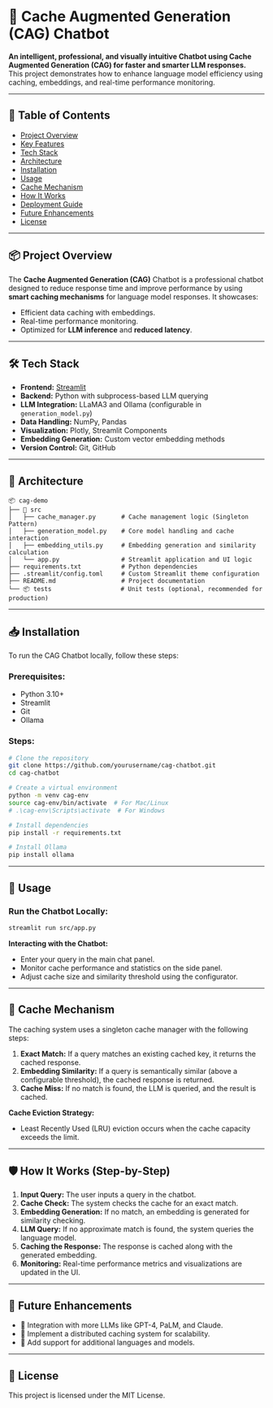 # 💬 Cache Augmented Generation (CAG) Chatbot

**An intelligent, professional, and visually intuitive Chatbot using Cache Augmented Generation (CAG) for faster and smarter LLM responses.**  
This project demonstrates how to enhance language model efficiency using caching, embeddings, and real-time performance monitoring.

---

## 📖 Table of Contents

- [Project Overview](#project-overview)
- [Key Features](#key-features)
- [Tech Stack](#tech-stack)
- [Architecture](#architecture)
- [Installation](#installation)
- [Usage](#usage)
- [Cache Mechanism](#cache-mechanism)
- [How It Works](#how-it-works)
- [Deployment Guide](#deployment-guide)
- [Future Enhancements](#future-enhancements)
- [License](#license)

---

## 📦 Project Overview

The **Cache Augmented Generation (CAG)** Chatbot is a professional chatbot designed to reduce response time and improve performance by using **smart caching mechanisms** for language model responses. It showcases:

- Efficient data caching with embeddings.
- Real-time performance monitoring.
- Optimized for **LLM inference** and **reduced latency**.

---

## 🛠️ Tech Stack

- **Frontend:** [Streamlit](https://streamlit.io/)
- **Backend:** Python with subprocess-based LLM querying
- **LLM Integration:** LLaMA3 and Ollama (configurable in `generation_model.py`)
- **Data Handling:** NumPy, Pandas
- **Visualization:** Plotly, Streamlit Components
- **Embedding Generation:** Custom vector embedding methods
- **Version Control:** Git, GitHub

---

## 📐 Architecture

```plaintext
📦 cag-demo
├── 📂 src
│   ├── cache_manager.py       # Cache management logic (Singleton Pattern)
│   ├── generation_model.py    # Core model handling and cache interaction
│   ├── embedding_utils.py     # Embedding generation and similarity calculation
│   └── app.py                 # Streamlit application and UI logic
├── requirements.txt           # Python dependencies
├── .streamlit/config.toml     # Custom Streamlit theme configuration
├── README.md                  # Project documentation
└── 📦 tests                   # Unit tests (optional, recommended for production)
```

---

## 📥 Installation

To run the CAG Chatbot locally, follow these steps:

### **Prerequisites:**
- Python 3.10+
- Streamlit
- Git
- Ollama

### **Steps:**
```bash
# Clone the repository
git clone https://github.com/yourusername/cag-chatbot.git
cd cag-chatbot

# Create a virtual environment
python -m venv cag-env
source cag-env/bin/activate  # For Mac/Linux
# .\cag-env\Scripts\activate  # For Windows

# Install dependencies
pip install -r requirements.txt

# Install Ollama
pip install ollama
```

---

## 🚀 Usage

### **Run the Chatbot Locally:**
```bash
streamlit run src/app.py
```

**Interacting with the Chatbot:**
- Enter your query in the main chat panel.
- Monitor cache performance and statistics on the side panel.
- Adjust cache size and similarity threshold using the configurator.

---

## 🧠 Cache Mechanism

The caching system uses a singleton cache manager with the following steps:

1. **Exact Match:** If a query matches an existing cached key, it returns the cached response.
2. **Embedding Similarity:** If a query is semantically similar (above a configurable threshold), the cached response is returned.
3. **Cache Miss:** If no match is found, the LLM is queried, and the result is cached.

**Cache Eviction Strategy:**
- Least Recently Used (LRU) eviction occurs when the cache capacity exceeds the limit.

---

## 🛡️ How It Works (Step-by-Step)

1. **Input Query:** The user inputs a query in the chatbot.
2. **Cache Check:** The system checks the cache for an exact match.
3. **Embedding Generation:** If no match, an embedding is generated for similarity checking.
4. **LLM Query:** If no approximate match is found, the system queries the language model.
5. **Caching the Response:** The response is cached along with the generated embedding.
6. **Monitoring:** Real-time performance metrics and visualizations are updated in the UI.

---

## 🚧 Future Enhancements

- 🔧 Integration with more LLMs like GPT-4, PaLM, and Claude.
- 🔧 Implement a distributed caching system for scalability.
- 🔧 Add support for additional languages and models.

---

## 📜 License

This project is licensed under the MIT License.

